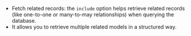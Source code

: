 - Fetch related records: the `include` option helps retrieve related records (like one-to-one or many-to-may relationships) when querying the database.
- It allows you to retrieve multiple related models in a structured way.